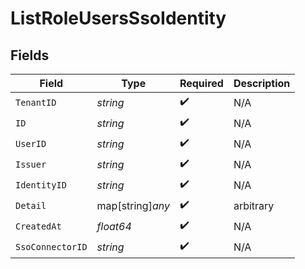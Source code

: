 # ListRoleUsersSsoIdentity


## Fields

| Field              | Type               | Required           | Description        |
| ------------------ | ------------------ | ------------------ | ------------------ |
| `TenantID`         | *string*           | :heavy_check_mark: | N/A                |
| `ID`               | *string*           | :heavy_check_mark: | N/A                |
| `UserID`           | *string*           | :heavy_check_mark: | N/A                |
| `Issuer`           | *string*           | :heavy_check_mark: | N/A                |
| `IdentityID`       | *string*           | :heavy_check_mark: | N/A                |
| `Detail`           | map[string]*any*   | :heavy_check_mark: | arbitrary          |
| `CreatedAt`        | *float64*          | :heavy_check_mark: | N/A                |
| `SsoConnectorID`   | *string*           | :heavy_check_mark: | N/A                |